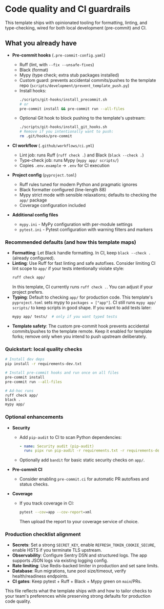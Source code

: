 # Code quality and CI guardrails

This template ships with opinionated tooling for formatting, linting, and type-checking, wired for both local development (pre-commit) and CI.

## What you already have

- **Pre-commit hooks** (`.pre-commit-config.yaml`)
  - Ruff (lint, with `--fix --unsafe-fixes`)
  - Black (format)
  - Mypy (type check; extra stub packages installed)
  - Custom guard: prevents accidental commits/pushes to the template repo (`scripts/development/prevent_template_push.py`)
  - Install hooks:
    ```bash
    ./scripts/git-hooks/install_precommit.sh
    # or
    pre-commit install && pre-commit run --all-files
    ```
  - Optional Git hook to block pushing to the template's upstream:
    ```bash
    ./scripts/git-hooks/install_git_hooks.sh
    # Remove if you intentionally want to push:
    rm .git/hooks/pre-commit
    ```

- **CI workflow** (`.github/workflows/ci.yml`)
  - Lint job: runs Ruff (`ruff check .`) and Black (`black --check .`)
  - Type-check job: runs Mypy (`mypy app/ scripts/`)
  - Copies `.env.example` → `.env` for CI execution

- **Project config** (`pyproject.toml`)
  - Ruff rules tuned for modern Python and pragmatic ignores
  - Black formatter configured (line-length 88)
  - Mypy strict mode with sensible relaxations; defaults to checking the `app/` package
  - Coverage configuration included

- **Additional config files**
  - `mypy.ini` - MyPy configuration with per-module settings
  - `pytest.ini` - Pytest configuration with warning filters and markers

### Recommended defaults (and how this template maps)

- **Formatting**: Let Black handle formatting. In CI, keep `black --check .` (already configured).
- **Linting**: Use Ruff for fast linting and safe autofixes. Consider limiting CI lint scope to `app/` if your tests intentionally violate style:
  ```bash
  ruff check app/
  ```
  In this template, CI currently runs `ruff check .`. You can adjust if your project prefers.
- **Typing**: Default to checking `app/` for production code. This template's `pyproject.toml` sets mypy to `packages = ["app"]`. CI still runs `mypy app/ scripts/` to keep scripts in good shape. If you want to add tests later:
  ```bash
  mypy app/ tests/  # only if you want typed tests
  ```
- **Template safety**: The custom pre-commit hook prevents accidental commits/pushes to the template remote. Keep it enabled for template forks; remove only when you intend to push upstream deliberately.

### Quickstart: local quality checks

```bash
# Install dev deps
pip install -r requirements-dev.txt

# Install pre-commit hooks and run once on all files
pre-commit install
pre-commit run --all-files

# Ad-hoc runs
ruff check app/
black .
mypy app/
```

### Optional enhancements

- **Security**
  - Add `pip-audit` to CI to scan Python dependencies:
    ```yaml
    - name: Security audit (pip-audit)
      run: pipx run pip-audit -r requirements.txt -r requirements-dev.txt
    ```
  - Optionally add `bandit` for basic static security checks on `app/`.

- **Pre-commit CI**
  - Consider enabling `pre-commit.ci` for automatic PR autofixes and status checks.

- **Coverage**
  - If you track coverage in CI:
    ```bash
    pytest --cov=app --cov-report=xml
    ```
    Then upload the report to your coverage service of choice.

### Production checklist alignment

- **Secrets**: Set a strong `SECRET_KEY`, enable `REFRESH_TOKEN_COOKIE_SECURE`, enable HSTS if you terminate TLS upstream.
- **Observability**: Configure Sentry DSN and structured logs. The app supports JSON logs via existing logging config.
- **Rate limiting**: Use Redis-backed limiter in production and set sane limits.
- **Database**: Run migrations, tune pool size/timeout, verify health/readiness endpoints.
- **CI gates**: Keep pytest + Ruff + Black + Mypy green on `main`/PRs.

This file reflects what the template ships with and how to tailor checks to your team's preferences while preserving strong defaults for production code quality.


